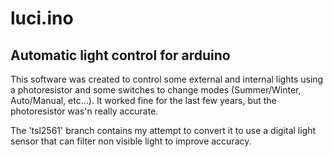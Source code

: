 # luci.ino  
## Automatic light control for arduino
This software was created to control some external and internal lights using a photoresistor and some switches to change modes (Summer/Winter, Auto/Manual, etc...). It worked fine for the last few years, but the photoresistor was'n really accurate.

The 'tsl2561' branch contains my attempt to convert it to use a digital light sensor that can filter non visible light to improve accuracy.